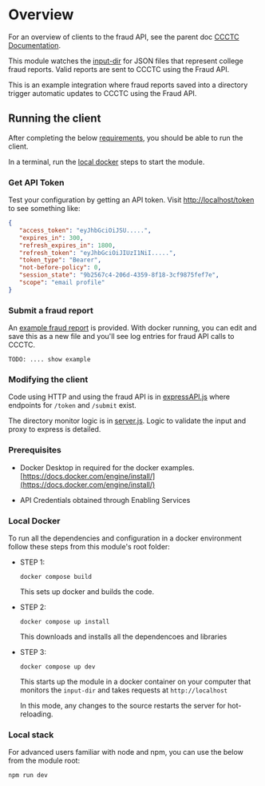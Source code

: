 # Overview

For an overview of clients to the fraud API, see the parent doc [CCCTC Documentation](../README.md#ccctc-documentation).

This module watches the [input-dir](./input-dir/) for JSON files that represent college fraud reports.  Valid reports are sent to CCCTC using the Fraud API.

This is an example integration where fraud reports saved into a directory trigger automatic updates to CCCTC using the Fraud API.

## Running the client

After completing the below [requirements](#prerequisites), you should be able to run the client.

In a terminal, run the [local docker](#local-docker) steps to start the module.

### Get API Token

Test your configuration by getting an API token.  Visit [http://localhost/token](http://localhost/token) to see something like: 

```JSON
{
   "access_token": "eyJhbGciOiJSU.....",
   "expires_in": 300,
   "refresh_expires_in": 1800,
   "refresh_token": "eyJhbGciOiJIUzI1NiI.....",
   "token_type": "Bearer",
   "not-before-policy": 0,
   "session_state": "9b2567c4-206d-4359-8f18-3cf9875fef7e",
   "scope": "email profile"
}
```

### Submit a fraud report

An [example fraud report](./input-dir/example-fraud-report.json) is provided.  With docker running, you can edit and save this as a new file and you'll see log entries for fraud API calls to CCCTC.

```
TODO: .... show example
```

### Modifying the client

Code using HTTP and using the fraud API is in [expressAPI.js](./src/expressAPI.js) where endpoints for `/token` and `/submit` exist.

The directory monitor logic is in [server.js](./src/server.js).  Logic to validate the input and proxy to express is detailed.







### Prerequisites 

   - Docker Desktop in required for the docker examples. [https://docs.docker.com/engine/install/](https://docs.docker.com/engine/install/)

   - API Credentials obtained through Enabling Services

### Local Docker

To run all the dependencies and configuration in a docker environment follow these steps from this module's root folder: 

   - STEP 1: 
   
      `docker compose build`
      
      This sets up docker and builds the code.

   - STEP 2: 
   
      `docker compose up install`

      This downloads and installs all the dependencoes and libraries

   - STEP 3: 
   
      `docker compose up dev`

      This starts up the module in a docker container on your computer that monitors the `input-dir` and takes requests at `http://localhost`
      
      In this mode, any changes to the source restarts the server for hot-reloading.

### Local stack

For advanced users familiar with node and npm, you can use the below from the module root: 

`npm run dev`

